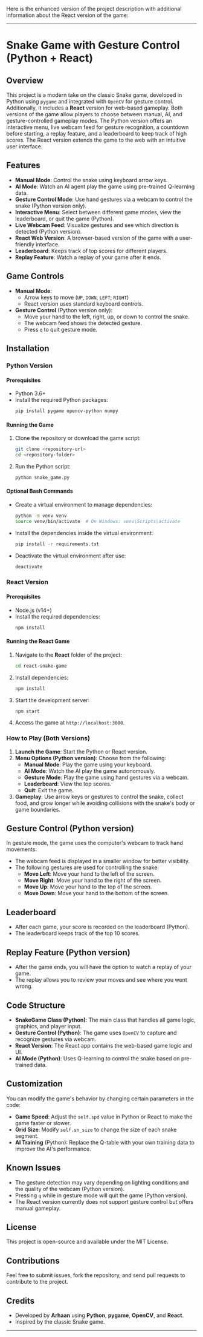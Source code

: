 Here is the enhanced version of the project description with additional information about the React version of the game:

---

# Snake Game with Gesture Control (Python + React)

## Overview
This project is a modern take on the classic Snake game, developed in Python using `pygame` and integrated with `OpenCV` for gesture control. Additionally, it includes a **React** version for web-based gameplay. Both versions of the game allow players to choose between manual, AI, and gesture-controlled gameplay modes. The Python version offers an interactive menu, live webcam feed for gesture recognition, a countdown before starting, a replay feature, and a leaderboard to keep track of high scores. The React version extends the game to the web with an intuitive user interface.

## Features
- **Manual Mode**: Control the snake using keyboard arrow keys.
- **AI Mode**: Watch an AI agent play the game using pre-trained Q-learning data.
- **Gesture Control Mode**: Use hand gestures via a webcam to control the snake (Python version only).
- **Interactive Menu**: Select between different game modes, view the leaderboard, or quit the game (Python).
- **Live Webcam Feed**: Visualize gestures and see which direction is detected (Python version).
- **React Web Version**: A browser-based version of the game with a user-friendly interface.
- **Leaderboard**: Keeps track of top scores for different players.
- **Replay Feature**: Watch a replay of your game after it ends.

## Game Controls
- **Manual Mode**:
  - Arrow keys to move (`UP`, `DOWN`, `LEFT`, `RIGHT`)
  - React version uses standard keyboard controls.
- **Gesture Control** (Python version only):
  - Move your hand to the left, right, up, or down to control the snake.
  - The webcam feed shows the detected gesture.
  - Press `q` to quit gesture mode.

## Installation

### Python Version
#### Prerequisites
- Python 3.6+
- Install the required Python packages:
  ```sh
  pip install pygame opencv-python numpy
  ```

#### Running the Game
1. Clone the repository or download the game script:
   ```sh
   git clone <repository-url>
   cd <repository-folder>
   ```
2. Run the Python script:
   ```sh
   python snake_game.py
   ```

#### Optional Bash Commands
- Create a virtual environment to manage dependencies:
  ```sh
  python -m venv venv
  source venv/bin/activate  # On Windows: venv\Scripts\activate
  ```
- Install the dependencies inside the virtual environment:
  ```sh
  pip install -r requirements.txt
  ```
- Deactivate the virtual environment after use:
  ```sh
  deactivate
  ```

### React Version
#### Prerequisites
- Node.js (v14+)
- Install the required dependencies:
  ```sh
  npm install
  ```

#### Running the React Game
1. Navigate to the **React** folder of the project:
   ```sh
   cd react-snake-game
   ```
2. Install dependencies:
   ```sh
   npm install
   ```
3. Start the development server:
   ```sh
   npm start
   ```
4. Access the game at `http://localhost:3000`.

### How to Play (Both Versions)
1. **Launch the Game**: Start the Python or React version.
2. **Menu Options (Python version)**: Choose from the following:
   - **Manual Mode**: Play the game using your keyboard.
   - **AI Mode**: Watch the AI play the game autonomously.
   - **Gesture Mode**: Play the game using hand gestures via a webcam.
   - **Leaderboard**: View the top scores.
   - **Quit**: Exit the game.
3. **Gameplay**: Use arrow keys or gestures to control the snake, collect food, and grow longer while avoiding collisions with the snake's body or game boundaries.

## Gesture Control (Python version)
In gesture mode, the game uses the computer's webcam to track hand movements:
- The webcam feed is displayed in a smaller window for better visibility.
- The following gestures are used for controlling the snake:
  - **Move Left**: Move your hand to the left of the screen.
  - **Move Right**: Move your hand to the right of the screen.
  - **Move Up**: Move your hand to the top of the screen.
  - **Move Down**: Move your hand to the bottom of the screen.

## Leaderboard
- After each game, your score is recorded on the leaderboard (Python).
- The leaderboard keeps track of the top 10 scores.

## Replay Feature (Python version)
- After the game ends, you will have the option to watch a replay of your game.
- The replay allows you to review your moves and see where you went wrong.

## Code Structure
- **SnakeGame Class (Python)**: The main class that handles all game logic, graphics, and player input.
- **Gesture Control (Python)**: The game uses `OpenCV` to capture and recognize gestures via webcam.
- **React Version**: The React app contains the web-based game logic and UI.
- **AI Mode (Python)**: Uses Q-learning to control the snake based on pre-trained data.

## Customization
You can modify the game's behavior by changing certain parameters in the code:
- **Game Speed**: Adjust the `self.spd` value in Python or React to make the game faster or slower.
- **Grid Size**: Modify `self.sn_size` to change the size of each snake segment.
- **AI Training** (Python): Replace the Q-table with your own training data to improve the AI's performance.

## Known Issues
- The gesture detection may vary depending on lighting conditions and the quality of the webcam (Python version).
- Pressing `q` while in gesture mode will quit the game (Python version).
- The React version currently does not support gesture control but offers manual gameplay.

## License
This project is open-source and available under the MIT License.

## Contributions
Feel free to submit issues, fork the repository, and send pull requests to contribute to the project.

## Credits
- Developed by **Arhaan** using **Python**, **pygame**, **OpenCV**, and **React**.
- Inspired by the classic Snake game.

---
